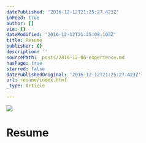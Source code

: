 ```yaml
---
datePublished: '2016-12-12T21:25:27.423Z'
inFeed: true
author: []
via: {}
dateModified: '2016-12-12T21:25:08.103Z'
title: Resume
publisher: {}
description: ''
sourcePath: _posts/2016-12-06-experience.md
hasPage: true
starred: false
datePublishedOriginal: '2016-12-12T21:25:27.423Z'
url: resume/index.html
_type: Article

---
```

![](https://the-grid-user-content.s3-us-west-2.amazonaws.com/785ea8d7-7326-482e-90ca-a08b8ca7c41c.jpg)

# Resume